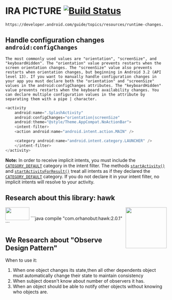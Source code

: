 # IRA PICTURE [![Build Status](https://travis-ci.org/nomensa/jquery.hide-show.svg)](https://travis-ci.org/nomensa/jquery.hide-show.svg?branch=master)

   ```https://developer.android.com/guide/topics/resources/runtime-changes.```
  
## Handle configuration changes `android:configChanges`

``The most commonly used values are "orientation", "screenSize", and "keyboardHidden". The "orientation" value prevents restarts when the screen orientation changes. The "screenSize" value also prevents restarts when orientation changes, but beginning in Android 3.2 (API level 13). If you want to manually handle configuration changes in your app you must declare both the "orientation" and "screenSize" values in the android:configChanges attributes. The "keyboardHidden" value prevents restarts when the keyboard availability changes. You can declare multiple configuration values in the attribute by separating them with a pipe | character.``

```java
<activity
    android:name=".SplashActivity"
    android:configChanges="orientation|screenSize"
    android:theme="@style/Theme.AppCompat.NoActionBar">
    <intent-filter>
	<action android:name="android.intent.action.MAIN" />

	<category android:name="android.intent.category.LAUNCHER" />
    </intent-filter>
</activity>
```
<p class="note"><strong>Note:</strong> In order to receive implicit intents, you must include the
<code><a href="https://developer.android.com/reference/android/content/Intent.html#CATEGORY_DEFAULT">CATEGORY_DEFAULT</a></code> category in the intent filter. The methods
<code><a href="https://developer.android.com/reference/android/app/Activity.html#startActivity(android.content.Intent)">startActivity()</a></code> and
<code><a href="https://developer.android.com/reference/android/app/Activity.html#startActivityForResult(android.content.Intent, int)">startActivityForResult()</a></code> treat all intents
as if they declared the <code><a href="https://developer.android.com/reference/android/content/Intent.html#CATEGORY_DEFAULT">CATEGORY_DEFAULT</a></code> category.
If you do not declare it in your intent filter, no implicit intents will resolve to
your activity.</p>

## Research about this library: hawk
<img align="right" src="https://github.com/orhanobut/hawk/raw/master/art/hawk-logo.png" width="128" height="128" style="max-width:100%;"> 
<img src = "https://github.com/danisluis6/RxJava-Introduction/blob/level_research_reactive/Deeply/x.png" width="75px" height="40px"/>  ```java compile "com.orhanobut:hawk:2.0.1" ```

## We Research about "Observe Design Pattern"

When to use it:
1. When one object changes its state,then all other dependents object must automatically change their state to maintain consistency
2. When subject doesn't know about number of observers it has.
3. When an object should be able to notify other objects without knowing who objects are.


